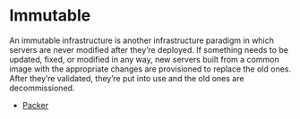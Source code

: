 # Immutable

An immutable infrastructure is another infrastructure paradigm in which servers are never modified after they’re deployed. If something needs to be updated, fixed, or modified in any way, new servers built from a common image with the appropriate changes are provisioned to replace the old ones. After they’re validated, they’re put into use and the old ones are decommissioned.

- [Packer](./devops-tools/Packer.md)
<!-- - [Docker](../Docker.md) -->
